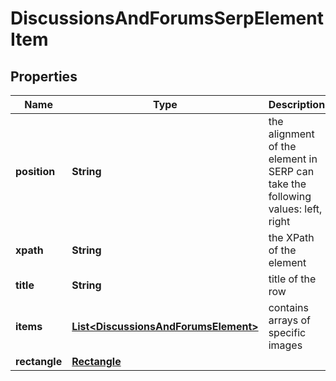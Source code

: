 

# DiscussionsAndForumsSerpElementItem


## Properties

| Name | Type | Description | Notes |
|------------ | ------------- | ------------- | -------------|
|**position** | **String** | the alignment of the element in SERP can take the following values: left, right |  [optional] |
|**xpath** | **String** | the XPath of the element |  [optional] |
|**title** | **String** | title of the row |  [optional] |
|**items** | [**List&lt;DiscussionsAndForumsElement&gt;**](DiscussionsAndForumsElement.md) | contains arrays of specific images |  [optional] |
|**rectangle** | [**Rectangle**](Rectangle.md) |  |  [optional] |



